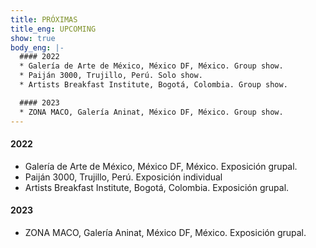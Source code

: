 ```yaml
---
title: PRÓXIMAS
title_eng: UPCOMING
show: true
body_eng: |-
  #### 2022
  * Galería de Arte de México, México DF, México. Group show.
  * Paiján 3000, Trujillo, Perú. Solo show.
  * Artists Breakfast Institute, Bogotá, Colombia. Group show.

  #### 2023
  * ZONA MACO, Galería Aninat, México DF, México. Group show.
---
```

#### 2022
* Galería de Arte de México, México DF, México. Exposición grupal.
* Paiján 3000, Trujillo, Perú. Exposición individual
* Artists Breakfast Institute, Bogotá, Colombia. Exposición grupal.


#### 2023
* ZONA MACO, Galería Aninat, México DF, México. Exposición grupal.